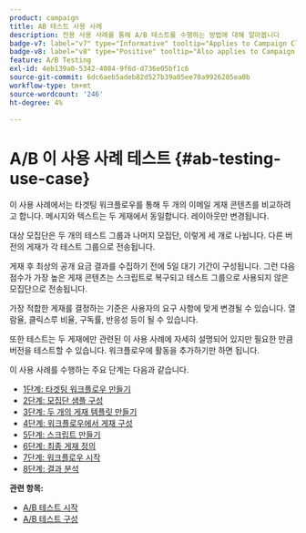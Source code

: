 ```yaml
---
product: campaign
title: AB 테스트 사용 사례
description: 전용 사용 사례를 통해 A/B 테스트를 수행하는 방법에 대해 알아봅니다
badge-v7: label="v7" type="Informative" tooltip="Applies to Campaign Classic v7"
badge-v8: label="v8" type="Positive" tooltip="Also applies to Campaign v8"
feature: A/B Testing
exl-id: 4eb139a0-5342-4084-9f6d-d736e05bf1c6
source-git-commit: 6dc6aeb5adeb82d527b39a05ee70a9926205ea0b
workflow-type: tm+mt
source-wordcount: '246'
ht-degree: 4%

---
```


# A/B 이 사용 사례 테스트 {#ab-testing-use-case}



이 사용 사례에서는 타겟팅 워크플로우를 통해 두 개의 이메일 게재 콘텐츠를 비교하려고 합니다. 메시지와 텍스트는 두 게재에서 동일합니다. 레이아웃만 변경됩니다.

대상 모집단은 두 개의 테스트 그룹과 나머지 모집단, 이렇게 세 개로 나뉩니다. 다른 버전의 게재가 각 테스트 그룹으로 전송됩니다.

게재 후 최상의 공개 요금 결과를 수집하기 전에 5일 대기 기간이 구성됩니다. 그런 다음 점수가 가장 높은 게재 콘텐츠는 스크립트로 복구되고 테스트 그룹으로 사용되지 않은 모집단으로 전송됩니다.

가장 적합한 게재를 결정하는 기준은 사용자의 요구 사항에 맞게 변경될 수 있습니다. 열람율, 클릭스루 비율, 구독률, 반응성 등이 될 수 있습니다.

또한 테스트는 두 게재에만 관련된 이 사용 사례에 자세히 설명되어 있지만 필요한 만큼 버전을 테스트할 수 있습니다. 워크플로우에 활동을 추가하기만 하면 됩니다.

이 사용 사례를 수행하는 주요 단계는 다음과 같습니다.

* [1단계: 타겟팅 워크플로우 만들기](a-b-testing-uc-targeting-workflow.md)
* [2단계: 모집단 샘플 구성](a-b-testing-uc-population-samples.md)
* [3단계: 두 개의 게재 템플릿 만들기](a-b-testing-uc-delivery-templates.md)
* [4단계: 워크플로우에서 게재 구성](a-b-testing-uc-configuring-deliveries.md)
* [5단계: 스크립트 만들기](a-b-testing-uc-script.md)
* [6단계: 최종 게재 정의](a-b-testing-uc-final-delivery.md)
* [7단계: 워크플로우 시작](a-b-testing-uc-start-workflow.md)
* [8단계: 결과 분석](a-b-testing-uc-analyzing.md)

**관련 항목:**

* [A/B 테스트 시작](get-started-a-b-testing.md)
* [A/B 테스트 구성](configuring-a-b-testing.md)
